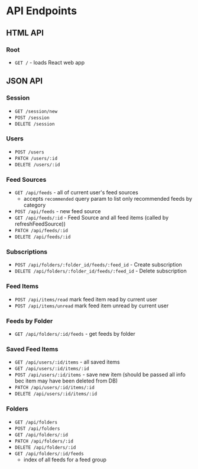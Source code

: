 # API Endpoints

## HTML API

### Root

- `GET /` - loads React web app

## JSON API

### Session

- `GET /session/new`
- `POST /session`
- `DELETE /session`

### Users

- `POST /users`
- `PATCH /users/:id`
- `DELETE /users/:id`

### Feed Sources

- `GET /api/feeds` - all of current user's feed sources
  - accepts `recommended` query param to list only recommended feeds by category
- `POST /api/feeds` - new feed source
- `GET /api/feeds/:id` - Feed Source and all feed items (called by refreshFeedSource))
- `PATCH /api/feeds/:id`
- `DELETE /api/feeds/:id`

### Subscriptions
- `POST /api/folders/:folder_id/feeds/:feed_id` - Create subscription
- `DELETE /api/folders/:folder_id/feeds/:feed_id` - Delete subscription

### Feed Items
- `POST /api/items/read` mark feed item read by current user
- `POST /api/items/unread` mark feed item unread by current user

### Feeds by Folder
- `GET /api/folders/:id/feeds` - get feeds by folder

### Saved Feed Items
- `GET /api/users/:id/items` - all saved items
- `GET /api/users/:id/items/:id`
- `POST /api/users/:id/items` - save new item (should be passed all info bec item may have been deleted from DB)
- `PATCH /api/users/:id/items/:id`
- `DELETE /api/users/:id/items/:id`

### Folders

- `GET /api/folders`
- `POST /api/folders`
- `GET /api/folders/:id`
- `PATCH /api/folders/:id`
- `DELETE /api/folders/:id`
- `GET /api/folders/:id/feeds`
  - index of all feeds for a feed group